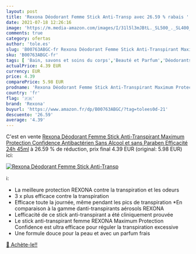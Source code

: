 ```yaml
---
layout: post
title: 'Rexona Déodorant Femme Stick Anti-Transp avec 26.59 % rabais '
date: 2021-07-18 12:26:16
image: 'https://m.media-amazon.com/images/I/31l5l3mJBtL._SL500_._SL400_.jpg'
comments: true
category: ofertas
author: 'tole.es'
slug: 'B00763ABGC-fr Rexona Déodorant Femme Stick Anti-Transpirant Maximum...'
sku: 'B00763ABGC-fr'
tags: [ 'Bain, savons et soins du corps','Beauté et Parfum','Déodorants et anti-transpirants','rexona', ]
actualPrice: 4.39 EUR
currency: EUR
price: 4.39
comparePrice: 5.98 EUR
prodname: 'Rexona Déodorant Femme Stick Anti-Transpirant Maximum Protection Confidence  Antibactérien  Sans Alcool et sans Paraben  Efficacité 24h  45ml'
country: 'fr'
flag: '🇫🇷'
brand: 'Rexona'
buyurl: 'https://www.amazon.fr/dp/B00763ABGC/?tag=tolees0d-21'
descuento: '26.59'
average: '4.39'
---
```


C'est en vente [Rexona Déodorant Femme Stick Anti-Transpirant Maximum Protection Confidence  Antibactérien  Sans Alcool et sans Paraben  Efficacité 24h  45ml](https://www.amazon.fr/dp/B00763ABGC/?tag=tolees0d-21)  à  26.59 % de réduction, prix final  4.39 EUR (original: 5.98 EUR) ici:

[![Rexona Déodorant Femme Stick Anti-Transp](https://m.media-amazon.com/images/I/31l5l3mJBtL._SL500_._SL400_.jpg)](https://www.amazon.fr/dp/B00763ABGC/?tag=tolees0d-21)

ℹ️:

- La meilleure protection REXONA contre la transpiration et les odeurs
- 3 x plus efficace contre la transpiration
- Efficace toute la journée, même pendant les pics de transpiration *En comparaison à la gamme danti-transpirants aérosols REXONA
- Lefficacité de ce stick anti-transpirant a été cliniquement prouvée
- Le stick anti-transpirant femme REXONA Maximum Protection Confidence est ultra efficace pour réguler la transpiration excessive
- Une formule douce pour la peau et avec un parfum frais

[🛒 Achète-le!!](https://www.amazon.fr/dp/B00763ABGC/?tag=tolees0d-21)
